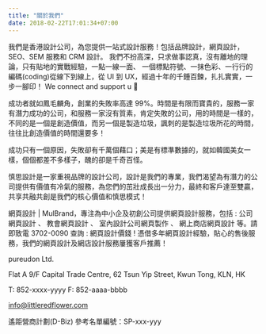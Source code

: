 ```yaml
---
title: "關於我們"
date: 2018-02-22T17:01:34+07:00
---
```


我們是香港設計公司，為您提供一站式設計服務！包括品牌設計，網頁設計，SEO、SEM 服務和 CRM 設計。 我們不扮高深，只求做事認真，沒有離地的理論，只有貼地的實戰經驗，一點一線一面、 一個標點符號、一抹色彩、一行行的編碼(coding)從線下到線上，從 UI 到 UX，經過十年的千錘百鍊，扎扎實實，一步一腳印！ We connect and support u 🙂

成功者就如鳳毛麟角，創業的失敗率高達 99%。時間是有限而寶貴的，服務一家有潛力成功的公司，和服務一家沒有質素，肯定失敗的公司，用的時間是一樣的，不同的是一個是創造價值，而另一個是製造垃圾，諷刺的是製造垃圾所花的時間，往往比創造價值的時間還要多！

成功只有一個原因，失敗卻有千萬個藉口；美是有標準數據的，就如韓國美女一樣，個個都差不多樣子，醜的卻是千奇百怪。

慎思設計是一家重視品牌的設計公司，設計是我們的專業，我們渴望為有潛力的公司提供有價值有冷氣的服務，為您們的茁壯成長出一分力，最終和客戶達至雙贏，共享共融共創是我們的核心價值和慎思模式！

網頁設計 | MulBrand，專注為中小企及初創公司提供網頁設計服務，包括 : 公司網頁設計 、 教會網頁設計 、 室內設計公司網頁製作 、 網上商店網頁設計 等。請即致電 3702-0090 查詢 : 網頁設計價錢 ! 憑借多年網頁設計經驗，貼心的售後服務，我們的網頁設計及網店設計服務屢獲客戶推薦！

pureudon Ltd.

Flat A 9/F Capital Trade Centre, 62 Tsun Yip Street, Kwun Tong, KLN, HK

T: 852-xxxx-yyyy
F: 852-aaaa-bbbb

info@littleredflower.com

遙距營商計劃(D-Biz)
參考名單編號：SP-xxx-yyy
